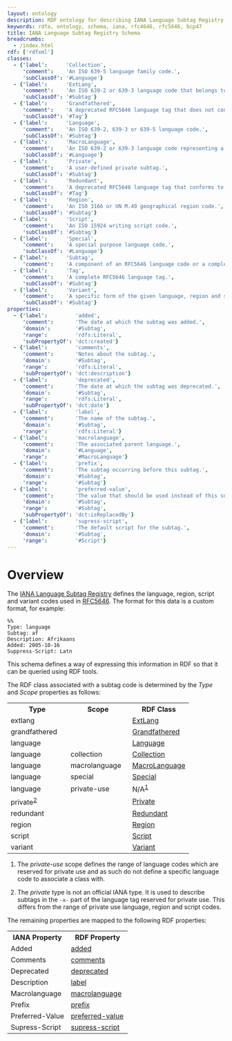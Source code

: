 ```yaml
---
layout: ontology
description: RDF ontology for describing IANA Language Subtag Registry data.
keywords: rdfa, ontology, schema, iana, rfc4646, rfc5646, bcp47
title: IANA Language Subtag Registry Schema
breadcrumbs:
  - /index.html
rdf: ['rdfxml']
classes:
  - {'label':      'Collection',
     'comment':    'An ISO 639-5 language family code.',
     'subClassOf': '#Language'}
  - {'label':      'ExtLang',
     'comment':    'An ISO 639-2 or 639-3 language code that belongs to a macrolanguage.',
     'subClassOf': '#Subtag'}
  - {'label':      'Grandfathered',
     'comment':    'A deprecated RFC5646 language tag that does not conform to the RFC5646 syntax.',
     'subClassOf': '#Tag'}
  - {'label':      'Language',
     'comment':    'An ISO 639-2, 639-3 or 639-5 language code.',
     'subClassOf': '#Subtag'}
  - {'label':      'MacroLanguage',
     'comment':    'An ISO 639-2 or 639-3 language code representing a group of languages.',
     'subClassOf': '#Language'}
  - {'label':      'Private',
     'comment':    'A user-defined private subtag.',
     'subClassOf': '#Subtag'}
  - {'label':      'Redundant',
     'comment':    'A deprecated RFC5646 language tag that conforms to the RFC5646 syntax.',
     'subClassOf': '#Tag'}
  - {'label':      'Region',
     'comment':    'An ISO 3166 or UN M.49 geographical region code.',
     'subClassOf': '#Subtag'}
  - {'label':      'Script',
     'comment':    'An ISO 15924 writing script code.',
     'subClassOf': '#Subtag'}
  - {'label':      'Special',
     'comment':    'A special purpose language code.',
     'subClassOf': '#Language'}
  - {'label':      'Subtag',
     'comment':    'A component of an RFC5646 language code or a complete grandfathered/redundant tag.'}
  - {'label':      'Tag',
     'comment':    'A complete RFC5646 language tag.',
     'subClassOf': '#Subtag'}
  - {'label':      'Variant',
     'comment':    'A specific form of the given language, region and script.',
     'subClassOf': '#Subtag'}
properties:
  - {'label':         'added',
     'comment':       'The date at which the subtag was added.',
     'domain':        '#Subtag',
     'range':         'rdfs:Literal',
     'subPropertyOf': 'dct:created'}
  - {'label':         'comments',
     'comment':       'Notes about the subtag.',
     'domain':        '#Subtag',
     'range':         'rdfs:Literal',
     'subPropertyOf': 'dct:description'}
  - {'label':         'deprecated',
     'comment':       'The date at which the subtag was deprecated.',
     'domain':        '#Subtag',
     'range':         'rdfs:Literal',
     'subPropertyOf': 'dct:date'}
  - {'label':         'label',
     'comment':       'The name of the subtag.',
     'domain':        '#Subtag',
     'range':         'rdfs:Literal'}
  - {'label':         'macrolanguage',
     'comment':       'The associated parent language.',
     'domain':        '#Language',
     'range':         '#MacroLanguage'}
  - {'label':         'prefix',
     'comment':       'The subtag occurring before this subtag.',
     'domain':        '#Subtag',
     'range':         '#Subtag'}
  - {'label':         'preferred-value',
     'comment':       'The value that should be used instead of this subtag.',
     'domain':        '#Subtag',
     'range':         '#Subtag',
     'subPropertyOf': 'dct:isReplacedBy'}
  - {'label':         'supress-script',
     'comment':       'The default script for the subtag.',
     'domain':        '#Subtag',
     'range':         '#Script'}
---
```


# Overview

The [IANA Language Subtag Registry](http://www.iana.org/assignments/language-subtag-registry)
defines the language, region, script and variant codes used in
[RFC5646](http://tools.ietf.org/rfc/rfc5646.txt). The format for this data is a
custom format, for example:

    %%
    Type: language
    Subtag: af
    Description: Afrikaans
    Added: 2005-10-16
    Suppress-Script: Latn

This schema defines a way of expressing this information in RDF so that it can
be queried using RDF tools.

The RDF class associated with a subtag code is determined by the _Type_ and
_Scope_ properties as follows:

<table class="data">
<col width="33%"/><col width="34%"/><col width="33%"/>
<tr><th>Type</th><th>Scope</th><th>RDF Class</th></tr>
<tr><td>extlang</td><td></td><td><a href="#ExtLang">ExtLang</a></td></tr>
<tr><td>grandfathered</td><td></td><td><a href="#Grandfathered">Grandfathered</a></td></tr>
<tr><td>language</td><td></td><td><a href="#Language">Language</a></td></tr>
<tr><td>language</td><td>collection</td><td><a href="#Collection">Collection</a></td></tr>
<tr><td>language</td><td>macrolanguage</td><td><a href="#MacroLanguage">MacroLanguage</a></td></tr>
<tr><td>language</td><td>special</td><td><a href="#Special">Special</a></td></tr>
<tr><td>language</td><td>private-use</td><td>N/A<sup><a href="#note1">1</a></sup></td></tr>
<tr><td>private<sup><a href="#note2">2</a></sup></td><td></td><td><a href="#Private">Private</a></td></tr>
<tr><td>redundant</td><td></td><td><a href="#Redundant">Redundant</a></td></tr>
<tr><td>region</td><td></td><td><a href="#Region">Region</a></td></tr>
<tr><td>script</td><td></td><td><a href="#Script">Script</a></td></tr>
<tr><td>variant</td><td></td><td><a href="#Variant">Variant</a></td></tr>
</table>

<ol>
<li id="note1">
<p>The <em>private-use</em> scope defines the range of language codes which are reserved for private use and as such do not define a specific language code to associate a class with.</p>
</li>
<li id="note2">
<p>The <em>private</em> type is not an official IANA type. It is used to describe subtags in the <code>-x-</code> part of the language tag reserved for private use. This differs from the range of private use language, region and script codes.</p>
</li>
</ol>

The remaining properties are mapped to the following RDF properties:

<table class="data">
<col width="50%"/><col width="50%"/>
<tr><th>IANA Property</th><th>RDF Property</th></tr>
<tr><td>Added</td><td><a href="#added">added</a></td></tr>
<tr><td>Comments</td><td><a href="#comments">comments</a></td></tr>
<tr><td>Deprecated</td><td><a href="#deprecated">deprecated</a></td></tr>
<tr><td>Description</td><td><a href="#label">label</a></td></tr>
<tr><td>Macrolanguage</td><td><a href="#macrolanguage">macrolanguage</a></td></tr>
<tr><td>Prefix</td><td><a href="#prefix">prefix</a></td></tr>
<tr><td>Preferred-Value</td><td><a href="#preferred-value">preferred-value</a></td></tr>
<tr><td>Supress-Script</td><td><a href="#supress-script">supress-script</a></td></tr>
</table>
